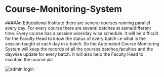 # **Course-Monitoring-System**

####An Educational  Institute there are several courses running parallel  every day. For every course there are several batches at same/different time. Every course has a session wise/day wise schedule. It will be difficult for the Faculty Head to know the status of every batch i.e what is the session taught at each day in a batch.
So the Automated Course Monitoring System will keep the records of all the courses,batches,faculties and the daywise update for every batch. It will also help the Faculty Head to maintain the course pla
<!-- <img src="https://drive.google.com/file/d/1kH2dv-3J_mdzoTK_vDHuLWRZtg_q4ncB/view?usp=sharing" alt="LinkedIn Badge"/> -->

![admin login](https://user-images.githubusercontent.com/47365524/194356279-3c1baacd-8057-49d5-a436-1f5b56bf8702.png)
